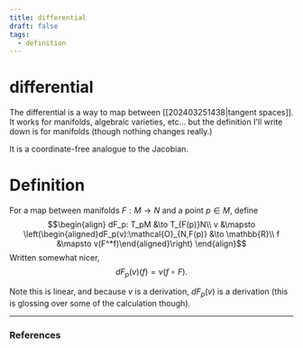```yaml
---
title: differential
draft: false
tags:
  - definition
---
```

# differential
The differential is a way to map between [[202403251438|tangent spaces]]. 
It works for manifolds, algebraic varieties, etc... but the definition I'll write down is for manifolds (though nothing changes really.)

It is a coordinate-free analogue to the Jacobian. 
# Definition
For a map between manifolds $F:M \to N$ and a point $p \in M$, define 
$$\begin{align}
dF_p: T_pM &\to T_{F(p)}N\\
v &\mapsto \left(\begin{aligned}dF_p(v):\mathcal{O}_{N,F(p)} &\to \mathbb{R}\\ f &\mapsto v(F^*f)\end{aligned}\right)
\end{align}$$
Written somewhat nicer, 
$$dF_p(v)(f) = v(f\circ F).$$

Note this is linear, and because $v$ is a derivation, $dF_p(v)$ is a derivation (this is glossing over some of the calculation though). 

---
### References

